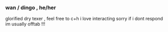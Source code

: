 ### wan / dingo , he/her

glorified dry texer , feel free to c+h i love interacting
sorry if i dont respond im usually offtab !!! 

<!--
**wanderingEccentric/wanderingEccentric** is a ✨ _special_ ✨ repository because its `README.md` (this file) appears on your GitHub profile.

